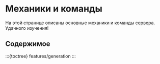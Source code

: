 # Механики и команды
На этой странице описаны основные механики и команды сервера. Удачного изучения!

## Содержимое
:::{toctree}
features/generation
:::
